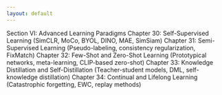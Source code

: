 ```yaml
---
layout: default
---
```


Section VI: Advanced Learning Paradigms
Chapter 30: Self-Supervised Learning
(SimCLR, MoCo, BYOL, DINO, MAE, SimSiam)
Chapter 31: Semi-Supervised Learning
(Pseudo-labeling, consistency regularization, FixMatch)
Chapter 32: Few-Shot and Zero-Shot Learning
(Prototypical networks, meta-learning, CLIP-based zero-shot)
Chapter 33: Knowledge Distillation and Self-Distillation
(Teacher-student models, DML, self-knowledge distillation)
Chapter 34: Continual and Lifelong Learning
(Catastrophic forgetting, EWC, replay methods)
